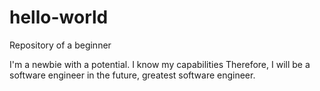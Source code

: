 # hello-world
Repository of a beginner

I'm a newbie with a potential. I know my capabilities
Therefore, I will be a software engineer in the future, greatest software engineer.
